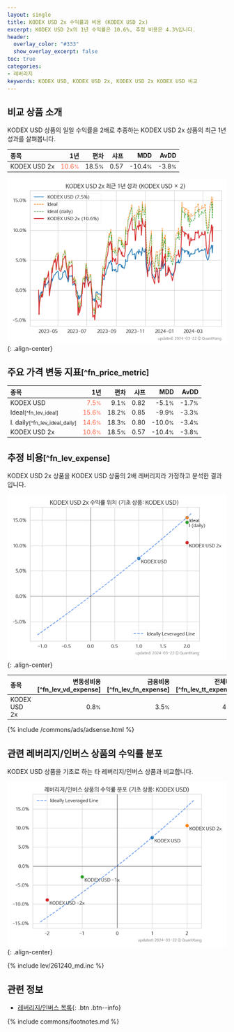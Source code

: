 ```yaml
---
layout: single
title: KODEX USD 2x 수익률과 비용 (KODEX USD 2x)
excerpt: KODEX USD 2x의 1년 수익률은 10.6%, 추정 비용은 4.3%입니다.
header:
  overlay_color: "#333"
  show_overlay_excerpt: false
toc: true
categories:
- 레버리지
keywords: KODEX USD, KODEX USD 2x, KODEX USD 2x KODEX USD 비교
---
```


## 비교 상품 소개


KODEX USD 상품의 일일 수익률을 2배로 추종하는 KODEX USD 2x 상품의 최근 1년 성과를 살펴봅니다.





| **종목** | **1년** | **편차** | **샤프** | **MDD** | **AvDD** |
| :------------ | ------: | -----------: | -------: | ------: | -------: |
| KODEX USD 2x | <span style="color: tomato">10.6<small>%</small></span> | 18.5<small>%</small> | 0.57 | -10.4<small>%</small> | -3.8<small>%</small> |

<!-- more -->


![KODEX USD 2x](/lev/images/261250.png){: .align-center}


## 주요 가격 변동 지표<small>[^fn_price_metric]</small>


| **종목** | **1년** | **편차** | **샤프** | **MDD** | **AvDD** |
| :------------ | ------: | -----------: | -------: | ------: | -------: |
| KODEX USD | <span style="color: tomato">7.5<small>%</small></span> | 9.1<small>%</small> | 0.82 | -5.1<small>%</small> | -1.7<small>%</small> |
| Ideal<small>[^fn_lev_ideal]</small> | <span style="color: tomato">15.6<small>%</small></span> | 18.2<small>%</small> | 0.85 | -9.9<small>%</small> | -3.3<small>%</small> |
| I. daily<small>[^fn_lev_ideal_daily]</small> | <span style="color: tomato">14.6<small>%</small></span> | 18.3<small>%</small> | 0.80 | -10.0<small>%</small> | -3.4<small>%</small> |
| KODEX USD 2x | <span style="color: tomato">10.6<small>%</small></span> | 18.5<small>%</small> | 0.57 | -10.4<small>%</small> | -3.8<small>%</small> |


## 추정 비용<small>[^fn_lev_expense]</small><a id="expense"></a>

KODEX USD 2x 상품을 KODEX USD 상품의 2배 레버리지라 가정하고 분석한 결과입니다.

![KODEX USD 2x](/lev/images/261250_ideal.png){: .align-center}

| **종목** | **변동성비용**[^fn_lev_vd_expense] | **금융비용**[^fn_lev_fn_expense] | **전체비용**[^fn_lev_tt_expense] |
| :------------ | ------: | -----------: | -------: |
| KODEX USD 2x | 0.8<small>%</small> | 3.5<small>%</small> | 4.3<small>%</small> |

{% include /commons/ads/adsense.html %}



## 관련 레버리지/인버스 상품의 수익률 분포

KODEX USD 상품을 기초로 하는 타 레버리지/인버스 상품과 비교합니다.

![KODEX USD](/lev/images/261240_ideal.png){: .align-center}

{% include lev/261240_md.inc %}


## 관련 정보

- [레버리지/인버스 목록](/lev/){: .btn .btn--info}

{% include commons/footnotes.md %}